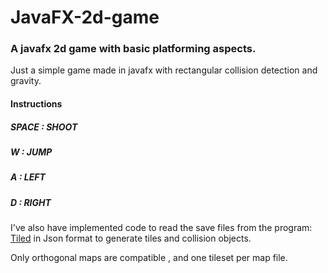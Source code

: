 # JavaFX-2d-game

### A javafx 2d game with basic platforming aspects.

Just a simple game made in javafx with rectangular collision detection and gravity.

#### **Instructions**

##### **SPACE : SHOOT**

##### **W :   JUMP**

##### **A :   LEFT**

##### **D :   RIGHT**

I've also have implemented code to read the save files from the program:  
[Tiled](http://www.mapeditor.org/ "Tiled Map Editor")
in Json format to generate tiles and collision objects.

Only orthogonal maps are compatible , and one tileset per map file.
